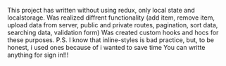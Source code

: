 This project has written without using redux, only local state and localstorage.
Was realized diffrent functionality (add item, remove item, upload data from server, public and private routes, pagination, sort data, searching data, validation form)
Was created custom hooks and hocs for these purposes.
P.S. I know that inline-styles is bad practice, but, to be honest, i used ones because of i wanted to save time
You can writte anything for sign in!!!
